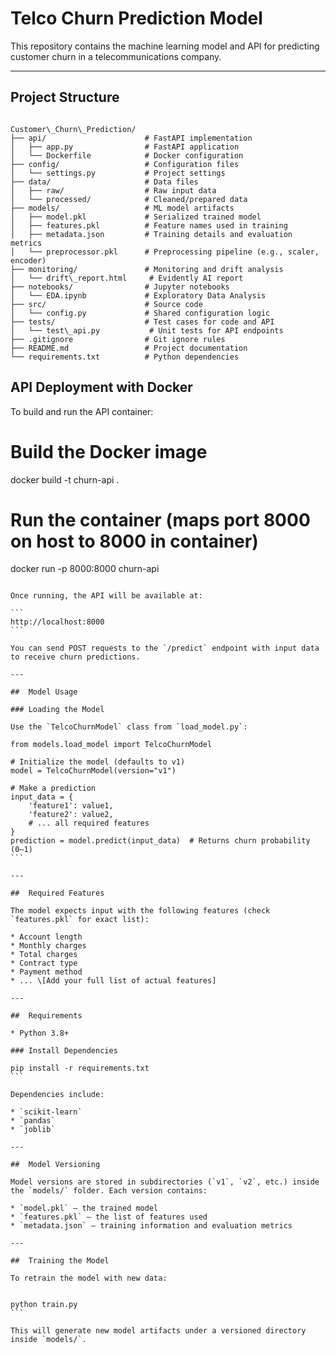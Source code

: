 # Telco Churn Prediction Model

This repository contains the machine learning model and API for predicting customer churn in a telecommunications company.

---

##  Project Structure

```

Customer\_Churn\_Prediction/
├── api/                      # FastAPI implementation
│   ├── app.py                # FastAPI application
│   └── Dockerfile            # Docker configuration
├── config/                   # Configuration files
│   └── settings.py           # Project settings
├── data/                     # Data files
│   ├── raw/                  # Raw input data
│   └── processed/            # Cleaned/prepared data
├── models/                   # ML model artifacts
│   ├── model.pkl             # Serialized trained model
│   ├── features.pkl          # Feature names used in training
│   ├── metadata.json         # Training details and evaluation metrics
│   └── preprocessor.pkl      # Preprocessing pipeline (e.g., scaler, encoder)
├── monitoring/               # Monitoring and drift analysis
│   └── drift\_report.html     # Evidently AI report
├── notebooks/                # Jupyter notebooks
│   └── EDA.ipynb             # Exploratory Data Analysis
├── src/                      # Source code
│   └── config.py             # Shared configuration logic
├── tests/                    # Test cases for code and API
│   └── test\_api.py           # Unit tests for API endpoints
├── .gitignore                # Git ignore rules
├── README.md                 # Project documentation
└── requirements.txt          # Python dependencies

```

##  API Deployment with Docker

To build and run the API container:


# Build the Docker image
docker build -t churn-api .

# Run the container (maps port 8000 on host to 8000 in container)
docker run -p 8000:8000 churn-api
````

Once running, the API will be available at:

```
http://localhost:8000
```

You can send POST requests to the `/predict` endpoint with input data to receive churn predictions.

---

##  Model Usage

### Loading the Model

Use the `TelcoChurnModel` class from `load_model.py`:

from models.load_model import TelcoChurnModel

# Initialize the model (defaults to v1)
model = TelcoChurnModel(version="v1")

# Make a prediction
input_data = {
    'feature1': value1,
    'feature2': value2,
    # ... all required features
}
prediction = model.predict(input_data)  # Returns churn probability (0–1)
```

---

##  Required Features

The model expects input with the following features (check `features.pkl` for exact list):

* Account length
* Monthly charges
* Total charges
* Contract type
* Payment method
* ... \[Add your full list of actual features]

---

##  Requirements

* Python 3.8+

### Install Dependencies

pip install -r requirements.txt
```

Dependencies include:

* `scikit-learn`
* `pandas`
* `joblib`

---

##  Model Versioning

Model versions are stored in subdirectories (`v1`, `v2`, etc.) inside the `models/` folder. Each version contains:

* `model.pkl` — the trained model
* `features.pkl` — the list of features used
* `metadata.json` — training information and evaluation metrics

---

##  Training the Model

To retrain the model with new data:


python train.py
```

This will generate new model artifacts under a versioned directory inside `models/`.
